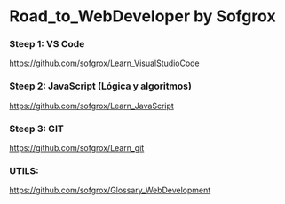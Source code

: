 # Road_to_WebDeveloper by Sofgrox


### Steep 1: VS Code
https://github.com/sofgrox/Learn_VisualStudioCode

### Steep 2: JavaScript (Lógica y algoritmos)
https://github.com/sofgrox/Learn_JavaScript

### Steep 3: GIT
https://github.com/sofgrox/Learn_git

### UTILS:
https://github.com/sofgrox/Glossary_WebDevelopment
